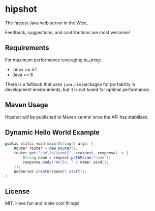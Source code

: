 # hipshot

The fastest Java web server in the West.

Feedback, suggestions, and contributions are most welcome!

## Requirements

For maximum performance leveraging io_uring:

* Linux >= 5.1
* Java >= 8

There is a fallback that uses `java.nio` packages for portability in development environments, but it is not tuned for optimal performance.

## Maven Usage

Hipshot will be published to Maven central once the API has stabilized.

## Dynamic Hello World Example

```java
public static void main(String[] args) {
    Router router = new Router();
    router.get("/hello/{name}", (request, response) -> {
        String name = request.pathParam("name");
        response.body("Hello, " + name).send();
    });
    WebServer.create(router).start();
}
```

## License

MIT. Have fun and make cool things!

